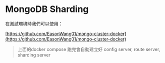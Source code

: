 # MongoDB Sharding

在測試環境時我們可以使用：

[https://github.com/EasonWang01/mongo-cluster-docker](https://github.com/EasonWang01/mongo-cluster-docker)

> 上面的docker compose 跑完會自動建立好 config server, route server, sharding server

